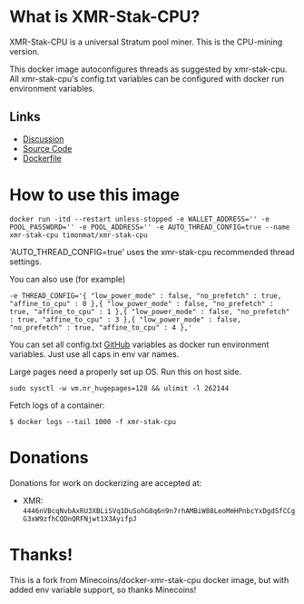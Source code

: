 # What is XMR-Stak-CPU?

XMR-Stak-CPU is a universal Stratum pool miner. This is the CPU-mining version.

This docker image autoconfigures threads as suggested by xmr-stak-cpu. All xmr-stak-cpu's config.txt variables can be configured with docker run environment variables.

## Links

- [Discussion](https://www.reddit.com/r/Monero/comments/5lsfgt/xmrstakcpu_high_performance_open_source_miner/)
- [Source Code](https://github.com/fireice-uk/xmr-stak-cpu)
- [Dockerfile](https://github.com/timonmat/docker-xmr-stak-cpu)

# How to use this image

```console
docker run -itd --restart unless-stopped -e WALLET_ADDRESS='' -e POOL_PASSWORD='' -e POOL_ADDRESS='' -e AUTO_THREAD_CONFIG=true --name xmr-stak-cpu timonmat/xmr-stak-cpu
```

'AUTO_THREAD_CONFIG=true' uses the xmr-stak-cpu recommended thread settings.

You can also use (for example)
```console
-e THREAD_CONFIG='{ "low_power_mode" : false, "no_prefetch" : true, "affine_to_cpu" : 0 },{ "low_power_mode" : false, "no_prefetch" : true, "affine_to_cpu" : 1 },{ "low_power_mode" : false, "no_prefetch" : true, "affine_to_cpu" : 3 },{ "low_power_mode" : false, "no_prefetch" : true, "affine_to_cpu" : 4 },'
```

You can set all config.txt [GitHub](https://github.com/fireice-uk/xmr-stak-cpu/blob/master/config.txt) variables as docker run environment variables. Just use all caps in env var names. 


Large pages need a properly set up OS. Run this on host side.
```console
sudo sysctl -w vm.nr_hugepages=128 && ulimit -l 262144 
```

Fetch logs of a container:

```console
$ docker logs --tail 1000 -f xmr-stak-cpu
```

# Donations

Donations for work on dockerizing are accepted at:

- XMR: `4446nVBcqNvbAxRU3XBLiSVq1DuSohG8q6n9n7rhAMBiW88LeoMmHPnbcYxDgdSfCCgG3xW9zfhCQDnQRFNjwt1X3AyifpJ`

# Thanks!
This is a fork from Minecoins/docker-xmr-stak-cpu docker image, but with added env variable support, so thanks Minecoins!
